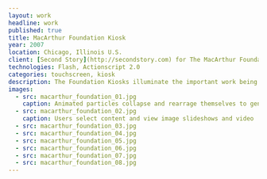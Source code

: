 ```yaml
---
layout: work
headline: work
published: true
title: MacArthur Foundation Kiosk
year: 2007
location: Chicago, Illinois U.S.
client: [Second Story](http://secondstory.com) for The MacArthur Foundation
technologies: Flash, Actionscript 2.0
categories: touchscreen, kiosk
description: The Foundation Kiosks illuminate the important work being done with grants provided by the McArthur Foundation
images:
  - src: macarthur_foundation_01.jpg
    caption: Animated particles collapse and rearrage themselves to generate new layouts of images in attract mode
  - src: macarthur_foundation_02.jpg
    caption: Users select content and view image slideshows and video
  - src: macarthur_foundation_03.jpg
  - src: macarthur_foundation_04.jpg
  - src: macarthur_foundation_05.jpg
  - src: macarthur_foundation_06.jpg
  - src: macarthur_foundation_07.jpg
  - src: macarthur_foundation_08.jpg
---
```

